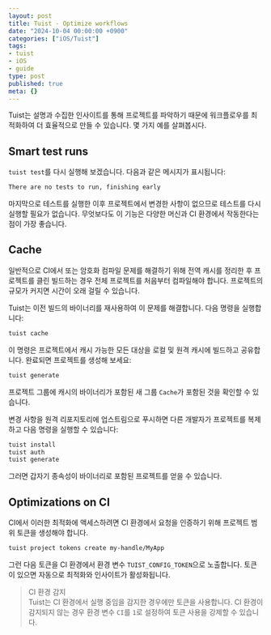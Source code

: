 ```yaml
---
layout: post
title: Tuist - Optimize workflows
date: "2024-10-04 00:00:00 +0900"
categories: ["iOS/Tuist"]
tags:
- tuist
- iOS
- guide
type: post
published: true
meta: {}
---
```

Tuist는 설명과 수집한 인사이트를 통해 프로젝트를 파악하기 때문에 워크플로우를 최적화하여 더 효율적으로 만들 수 있습니다. 몇 가지 예를 살펴봅시다.
## Smart test runs
`tuist test`를 다시 실행해 보겠습니다. 다음과 같은 메시지가 표시됩니다:
```bash
There are no tests to run, finishing early
```
마지막으로 테스트를 실행한 이후 프로젝트에서 변경한 사항이 없으므로 테스트를 다시 실행할 필요가 없습니다. 무엇보다도 이 기능은 다양한 머신과 CI 환경에서 작동한다는 점이 가장 좋습니다.
## Cache
일반적으로 CI에서 또는 암호화 컴파일 문제를 해결하기 위해 전역 캐시를 정리한 후 프로젝트를 클린 빌드하는 경우 전체 프로젝트를 처음부터 컴파일해야 합니다. 프로젝트의 규모가 커지면 시간이 오래 걸릴 수 있습니다.

Tuist는 이전 빌드의 바이너리를 재사용하여 이 문제를 해결합니다. 다음 명령을 실행합니다:
```bash
tuist cache  
```
이 명령은 프로젝트에서 캐시 가능한 모든 대상을 로컬 및 원격 캐시에 빌드하고 공유합니다. 완료되면 프로젝트를 생성해 보세요:
```bash
tuist generate
```
프로젝트 그룹에 캐시의 바이너리가 포함된 새 그룹 `Cache`가 포함된 것을 확인할 수 있습니다.

변경 사항을 원격 리포지토리에 업스트림으로 푸시하면 다른 개발자가 프로젝트를 복제하고 다음 명령을 실행할 수 있습니다:
```bash
tuist install  
tuist auth  
tuist generate
```
그러면 갑자기 종속성이 바이너리로 포함된 프로젝트를 얻을 수 있습니다.
## Optimizations on CI
CI에서 이러한 최적화에 액세스하려면 CI 환경에서 요청을 인증하기 위해 프로젝트 범위 토큰을 생성해야 합니다.
```bash
tuist project tokens create my-handle/MyApp
```
그런 다음 토큰을 CI 환경에서 환경 변수 `TUIST_CONFIG_TOKEN`으로 노출합니다. 토큰이 있으면 자동으로 최적화와 인사이트가 활성화됩니다.

>CI 환경 감지  
Tuist는 CI 환경에서 실행 중임을 감지한 경우에만 토큰을 사용합니다. CI 환경이 감지되지 않는 경우 환경 변수 `CI`를 `1`로 설정하여 토큰 사용을 강제할 수 있습니다.

